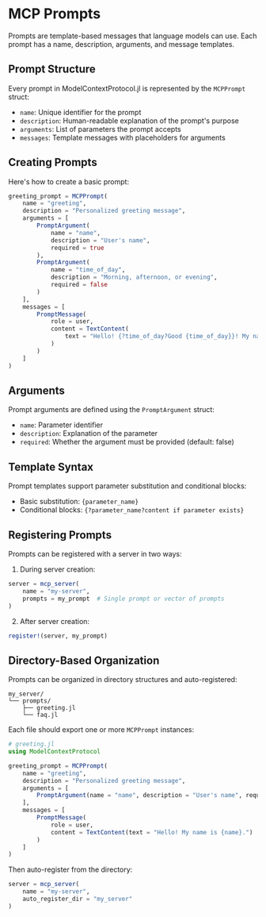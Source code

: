 # MCP Prompts

Prompts are template-based messages that language models can use. Each prompt has a name, description, arguments, and message templates.

## Prompt Structure

Every prompt in ModelContextProtocol.jl is represented by the `MCPPrompt` struct:

- `name`: Unique identifier for the prompt
- `description`: Human-readable explanation of the prompt's purpose
- `arguments`: List of parameters the prompt accepts
- `messages`: Template messages with placeholders for arguments

## Creating Prompts

Here's how to create a basic prompt:

```julia
greeting_prompt = MCPPrompt(
    name = "greeting",
    description = "Personalized greeting message",
    arguments = [
        PromptArgument(
            name = "name",
            description = "User's name",
            required = true
        ),
        PromptArgument(
            name = "time_of_day",
            description = "Morning, afternoon, or evening",
            required = false
        )
    ],
    messages = [
        PromptMessage(
            role = user,
            content = TextContent(
                text = "Hello! {?time_of_day?Good {time_of_day}}! My name is {name}."
            )
        )
    ]
)
```

## Arguments

Prompt arguments are defined using the `PromptArgument` struct:

- `name`: Parameter identifier
- `description`: Explanation of the parameter
- `required`: Whether the argument must be provided (default: false)

## Template Syntax

Prompt templates support parameter substitution and conditional blocks:

- Basic substitution: `{parameter_name}`
- Conditional blocks: `{?parameter_name?content if parameter exists}`

## Registering Prompts

Prompts can be registered with a server in two ways:

1. During server creation:
```julia
server = mcp_server(
    name = "my-server",
    prompts = my_prompt  # Single prompt or vector of prompts
)
```

2. After server creation:
```julia
register!(server, my_prompt)
```

## Directory-Based Organization

Prompts can be organized in directory structures and auto-registered:

```
my_server/
└── prompts/
    ├── greeting.jl
    └── faq.jl
```

Each file should export one or more `MCPPrompt` instances:

```julia
# greeting.jl
using ModelContextProtocol

greeting_prompt = MCPPrompt(
    name = "greeting",
    description = "Personalized greeting message",
    arguments = [
        PromptArgument(name = "name", description = "User's name", required = true)
    ],
    messages = [
        PromptMessage(
            role = user,
            content = TextContent(text = "Hello! My name is {name}.")
        )
    ]
)
```

Then auto-register from the directory:

```julia
server = mcp_server(
    name = "my-server",
    auto_register_dir = "my_server"
)
```